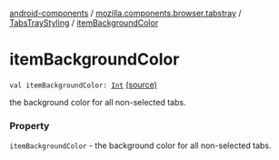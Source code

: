 [android-components](../../index.md) / [mozilla.components.browser.tabstray](../index.md) / [TabsTrayStyling](index.md) / [itemBackgroundColor](./item-background-color.md)

# itemBackgroundColor

`val itemBackgroundColor: `[`Int`](https://kotlinlang.org/api/latest/jvm/stdlib/kotlin/-int/index.html) [(source)](https://github.com/mozilla-mobile/android-components/blob/master/components/browser/tabstray/src/main/java/mozilla/components/browser/tabstray/TabsTrayStyling.kt#L25)

the background color for all non-selected tabs.

### Property

`itemBackgroundColor` - the background color for all non-selected tabs.